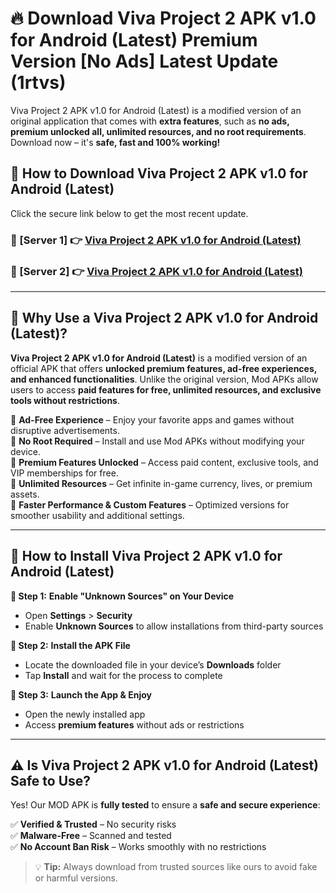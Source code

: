 # 🔥 Download Viva Project 2 APK v1.0 for Android (Latest) Premium Version [No Ads] Latest Update (1rtvs) 

Viva Project 2 APK v1.0 for Android (Latest) is a modified version of an original application that comes with **extra features**, such as **no ads, premium unlocked all, unlimited resources, and no root requirements**. Download now – it's **safe, fast and 100% working!**

## **📱 How to Download Viva Project 2 APK v1.0 for Android (Latest)**  

Click the secure link below to get the most recent update.  

 ### **📌 [Server 1] 👉** [Viva Project 2 APK v1.0 for Android (Latest)](https://apkcomod.com?title=Viva_Project_2_APK_v1.0_for_Android_(Latest))

 ### **📌 [Server 2] 👉** [Viva Project 2 APK v1.0 for Android (Latest)](https://apkcomod.com?title=Viva_Project_2_APK_v1.0_for_Android_(Latest))

---

## **🤖 Why Use a Viva Project 2 APK v1.0 for Android (Latest)?**  

**Viva Project 2 APK v1.0 for Android (Latest)** is a modified version of an official APK that offers **unlocked premium features, ad-free experiences, and enhanced functionalities**. Unlike the original version, Mod APKs allow users to access **paid features for free, unlimited resources, and exclusive tools without restrictions**.

🔽 **Ad-Free Experience** – Enjoy your favorite apps and games without disruptive advertisements.  
🔽 **No Root Required** – Install and use Mod APKs without modifying your device.  
🔽 **Premium Features Unlocked** – Access paid content, exclusive tools, and VIP memberships for free.  
🔽 **Unlimited Resources** – Get infinite in-game currency, lives, or premium assets.  
🔽 **Faster Performance & Custom Features** – Optimized versions for smoother usability and additional settings.  

---

## **🚀 How to Install Viva Project 2 APK v1.0 for Android (Latest)**  

**🔹 Step 1:** **Enable "Unknown Sources" on Your Device**  
- Open **Settings** > **Security**  
- Enable **Unknown Sources** to allow installations from third-party sources  

**🔹 Step 2:** **Install the APK File**  
- Locate the downloaded file in your device’s **Downloads** folder  
- Tap **Install** and wait for the process to complete  

**🔹 Step 3:** **Launch the App & Enjoy**  
- Open the newly installed app  
- Access **premium features** without ads or restrictions  

---

## **⚠️ Is Viva Project 2 APK v1.0 for Android (Latest) Safe to Use?**  

Yes! Our MOD APK is **fully tested** to ensure a **safe and secure experience**:

✅ **Verified & Trusted** – No security risks  
✅ **Malware-Free** – Scanned and tested  
✅ **No Account Ban Risk** – Works smoothly with no restrictions  

> 💡 **Tip:** Always download from trusted sources like ours to avoid fake or harmful versions.